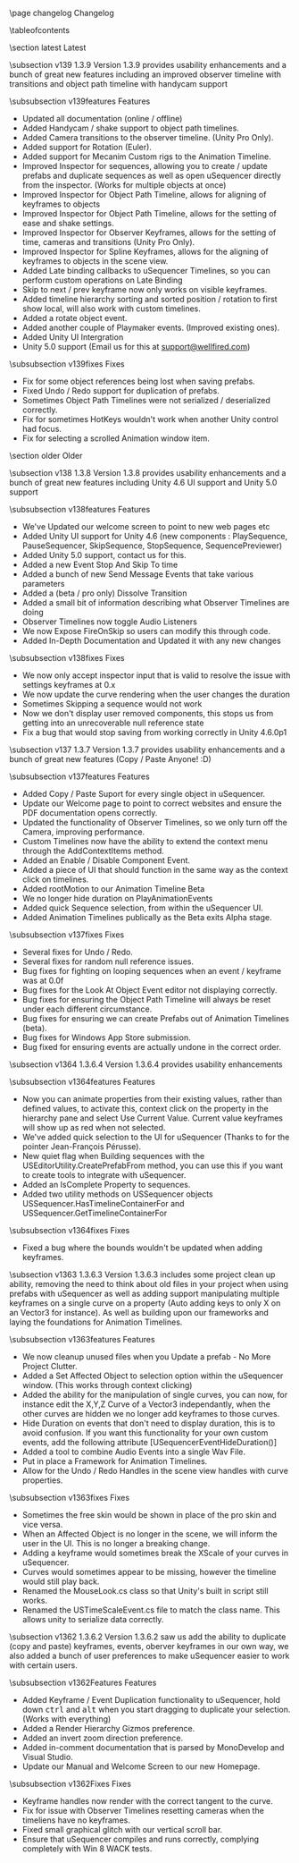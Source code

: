 \page changelog Changelog

\tableofcontents

\section latest Latest

\subsection v139 1.3.9
Version 1.3.9 provides usability enhancements and a bunch of great new features including an improved observer timeline with transitions and object path timeline with handycam support

\subsubsection v139features Features
- Updated all documentation (online / offline)
- Added Handycam / shake support to object path timelines.
- Added Camera transitions to the observer timeline. (Unity Pro Only).
- Added support for Rotation (Euler).
- Added support for Mecanim Custom rigs to the Animation Timeline.
- Improved Inspector for sequences, allowing you to create / update prefabs and duplicate sequences as well as open uSequencer directly from the inspector. (Works for multiple objects at once)
- Improved Inspector for Object Path Timeline, allows for aligning of keyframes to objects
- Improved Inspector for Object Path Timeline, allows for the setting of ease and shake settings.
- Improved Inspector for Observer Keyframes, allows for the setting of time, cameras and transitions (Unity Pro Only).
- Improved Inspector for Spline Keyframes, allows for the aligning of keyframes to objects in the scene view.
- Added Late binding callbacks to uSequencer Timelines, so you can perform custom operations on Late Binding
- Skip to next / prev keyframe now only works on visible keyframes.
- Added timeline hierarchy sorting and sorted position / rotation to first show local, will also work with custom timelines.
- Added a rotate object event.
- Added another couple of Playmaker events. (Improved existing ones).
- Added Unity UI Intergration
- Unity 5.0 support (Email us for this at support@wellfired.com)

\subsubsection v139fixes Fixes
- Fix for some object references being lost when saving prefabs.
- Fixed Undo / Redo support for duplication of prefabs.
- Sometimes Object Path Timelines were not serialized / deserialized correctly.
- Fix for sometimes HotKeys wouldn't work when another Unity control had focus.
- Fix for selecting a scrolled Animation window item.

\section older Older

\subsection v138 1.3.8
Version 1.3.8 provides usability enhancements and a bunch of great new features including Unity 4.6 UI support and Unity 5.0 support

\subsubsection v138features Features
- We've Updated our welcome screen to point to new web pages etc
- Added Unity UI support for Unity 4.6 (new components : PlaySequence, PauseSequencer, SkipSequence, StopSequence, SequencePreviewer)
- Added Unity 5.0 support, contact us for this.
- Added a new Event Stop And Skip To time
- Added a bunch of new Send Message Events that take various parameters
- Added a (beta / pro only) Dissolve Transition 
- Added a small bit of information describing what Observer Timelines are doing
- Observer Timelines now toggle Audio Listeners
- We now Expose FireOnSkip so users can modify this through code.
- Added In-Depth Documentation and Updated it with any new changes

\subsubsection v138fixes Fixes
- We now only accept inspector input that is valid to resolve the issue with settings keyframes at 0.x
- We now update the curve rendering when the user changes the duration
- Sometimes Skipping a sequence would not work
- Now we don't display user removed components, this stops us from getting into an unrecoverable null reference state
- Fix a bug that would stop saving from working correctly in Unity 4.6.0p1

\subsection v137 1.3.7
Version 1.3.7 provides usability enhancements and a bunch of great new features (Copy / Paste Anyone! :D)

\subsubsection v137features Features
- Added Copy / Paste Suport for every single object in uSequencer.
- Update our Welcome page to point to correct websites and ensure the PDF documentation opens correctly.
- Updated the functionality of Observer Timelines, so we only turn off the Camera, improving performance.
- Custom Timelines now have the ability to extend the context menu through the AddContextItems method.
- Added an Enable / Disable Component Event.
- Added a piece of UI that should function in the same way as the context click on timelines.
- Added rootMotion to our Animation Timeline Beta
- We no longer hide duration on PlayAnimationEvents
- Added quick Sequence selection, from within the uSequencer UI.
- Added Animation Timelines publically as the Beta exits Alpha stage.

\subsubsection v137fixes Fixes
- Several fixes for Undo / Redo.
- Several fixes for random null reference issues.
- Bug fixes for fighting on looping sequences when an event / keyframe was at 0.0f
- Bug fixes for the Look At Object Event editor not displaying correctly.
- Bug fixes for ensuring the Object Path Timeline will always be reset under each different circumstance.
- Bug fixes for ensuring we can create Prefabs out of Animation Timelines (beta).
- Bug fixes for Windows App Store submission.
- Bug fixed for ensuring events are actually undone in the correct order.

\subsection v1364 1.3.6.4
Version 1.3.6.4 provides usability enhancements

\subsubsection v1364features Features
- Now you can animate properties from their existing values, rather than defined values, to activate this, context click on the property in the hierarchy pane and select Use Current Value. Current value keyframes will show up as red when not selected.
- We've added quick selection to the UI for uSequencer (Thanks to for the pointer Jean-François Pérusse).
- New quiet flag when Building sequences with the USEditorUtility.CreatePrefabFrom method, you can use this if you want to create tools to integrate with uSequencer.
- Added an IsComplete Property to sequences.
- Added two utility methods on USSequencer objects USSequencer.HasTimelineContainerFor and USSequencer.GetTimelineContainerFor

\subsubsection v1364fixes Fixes
- Fixed a bug where the bounds wouldn't be updated when adding keyframes.

\subsection v1363 1.3.6.3
Version 1.3.6.3 includes some project clean up ability, removing the need to think about old files in your project when using prefabs with uSequencer as well as adding support manipulating multiple keyframes on a single curve on a property (Auto adding keys to only X on an Vector3 for instance). As well as building upon our frameworks and laying the foundations for Animation Timelines.

\subsubsection v1363features Features
- We now cleanup unused files when you Update a prefab - No More Project Clutter.
- Added a Set Affected Object to selection option within the uSequencer window. (This works through context clicking)
- Added the ability for the manipulation of single curves, you can now, for instance edit the X,Y,Z Curve of a Vector3 independantly, when the other curves are hidden we no longer add keyframes to those curves.
- Hide Duration on events that don't need to display duration, this is to avoid confusion. If you want this functionality for your own custom events, add the following attribute [USequencerEventHideDuration()]
- Added a tool to combine Audio Events into a single Wav File.
- Put in place a Framework for Animation Timelines.
- Allow for the Undo / Redo Handles in the scene view handles with curve properties.

\subsubsection v1363fixes Fixes
- Sometimes the free skin would be shown in place of the pro skin and vice versa.
- When an Affected Object is no longer in the scene, we will inform the user in the UI. This is no longer a breaking change.
- Adding a keyframe would sometimes break the XScale of your curves in uSequencer.
- Curves would sometimes appear to be missing, however the timeline would still play back.
- Renamed the MouseLook.cs class so that Unity's built in script still works.
- Renamed the USTimeScaleEvent.cs file to match the class name. This allows unity to serialize data correctly.

\subsection v1362 1.3.6.2
Version 1.3.6.2 saw us add the ability to duplicate (copy and paste) keyframes, events, oberver keyframes in our own way, we also added a bunch of user preferences to make uSequencer easier to work with certain users.

\subsubsection v1362Features Features
- Added Keyframe / Event Duplication functionality to uSequencer, hold down <kbd>ctrl</kbd> and <kbd>alt</kbd> when you start dragging to duplicate your selection. (Works with everything)
- Added a Render Hierarchy Gizmos preference.
- Added an invert zoom direction preference.
- Added in-comment documentation that is parsed by MonoDevelop and Visual Studio.
- Update our Manual and Welcome Screen to our new Homepage.

\subsubsection v1362Fixes Fixes
- Keyframe handles now render with the correct tangent to the curve.
- Fix for issue with Observer Timelines resetting cameras when the timeliens have no keyframes.
- Fixed small graphical glitch with our vertical scroll bar.
- Ensure that uSequencer compiles and runs correctly, complying completely with Win 8 WACK tests.